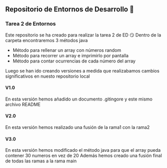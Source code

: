 ## Repositorio de Entornos de Desarrollo 📂
### Tarea 2 de Entornos
Este repositorio se ha creado para realizar la tarea 2 de ED :smirk:
Dentro de la carpeta encontraremos 3 métodos java
- Método para rellenar un array con números random
- Método para recorrer un array e imprimirlo por pantalla
- Método para contar ocurrencias de cada número del array

Luego se han ido creando versiones a medida que realizabamos cambios significativos en nuesto repositorio local
#### V1.0
En esta versión hemos añadido un documento .gitingore y este mismo archivo README
#### V2.0
En esta versión hemos realizado una fusión de la rama1 con la rama2
#### V3.0
En esta versión hemos modificado el método java para que el array pueda contener 30 numeros en vez de 20
Además hemos creado una fusión final de todas las ramas a la rama main
